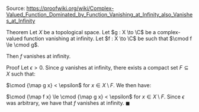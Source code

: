 # 

Source: https://proofwiki.org/wiki/Complex-Valued_Function_Dominated_by_Function_Vanishing_at_Infinity_also_Vanishes_at_Infinity

Theorem
Let $X$ be a topological space. 
Let $g : X \to \C$ be a complex-valued function vanishing at infinity.
Let $f : X \to \C$ be such that $\cmod f \le \cmod g$.

Then $f$ vanishes at infinity.


Proof
Let $\epsilon > 0$.
Since $g$ vanishes at infinity, there exists a compact set $F \subseteq X$ such that:

$\cmod {\map g x} < \epsilon$ for $x \in X \setminus F$.
We then have:

$\cmod {\map f x} \le \cmod {\map g x} < \epsilon$ for $x \in X \setminus F$.
Since $\epsilon$ was arbitrary, we have that $f$ vanishes at infinity.
$\blacksquare$





